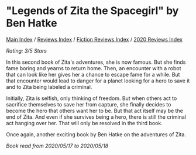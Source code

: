 # "Legends of Zita the Spacegirl" by Ben Hatke

[Main Index](../../../README.md) / [Reviews Index](../../README.md) / [Fiction Reviews Index](../README.md) / [2020 Reviews Index](README.md)

*Rating: 3/5 Stars*

In this second book of Zita's adventures, she is now famous. But she finds fame boring and yearns to return home. Then, an encounter with a robot that can look like her gives her a chance to escape fame for a while. But that encounter would lead to danger for a planet looking for a hero to save it and to Zita being labeled a criminal.

Initially, Zita is selfish, only thinking of freedom. But when others act to sacrifice themselves to save her from capture, she finally decides to become the hero that others want her to be. But that act itself may be the end of Zita. And even if she survives being a hero, there is still the criminal act hanging over her. That will only be resolved in the third book.

Once again, another exciting book by Ben Hatke on the adventures of Zita.

*Book read from 2020/05/17 to 2020/05/18*
